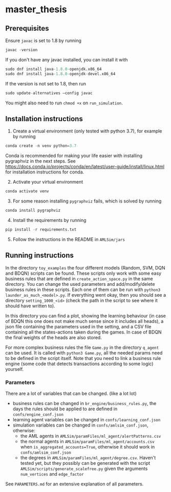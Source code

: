 # master_thesis


## Prerequisites
Ensure `javac` is set to 1.8 by running
``` python
javac -version
```

If you don't have any javac installed, you can install it with
``` python
sudo dnf install java-1.8.0-openjdk.x86_64
sudo dnf install java-1.8.0-openjdk-devel.x86_64
```

If the version is not set to 1.8, then run
``` python
sudo update-alternatives –config javac
```

You might also need to run `chmod +x` on `run_simulation`.


## Installation instructions
1. Create a virtual environment (only tested with python 3.7), for example by running
``` python
conda create -n venv python=3.7
```

Conda is recommended for making your life easier with installing pygraphviz in the next steps.
See https://docs.conda.io/projects/conda/en/latest/user-guide/install/linux.html for installation instructions for conda.

2. Activate your virtual environment
``` python 
conda activate venv
```

3. For some reason installing `pygraphviz` fails, which is solved by running
 ``` python
 conda install pygraphviz
 ```
4. Install the requirements by running
``` python
pip install -r requirements.txt
```

5. Follow the instructions in the README in `AMLSim/jars`
   
[comment]: <> (6. To have all the modules available, run)

[comment]: <> (``` python)

[comment]: <> (pip install -e .)

[comment]: <> (```)


## Running instructions
In the directory `toy_examples` the four different models (Random, SVM, DQN and BDQN) scripts can be found.
These scripts only work with some easy business rules that are defined in `create_action_space.py` in the same 
directory. You can change the used parameters and add/modify/delete business rules in these scripts.
Each one of them can be run with `python3 launder_as_much_<model>.py`. If everything went okay, then you should
see a directory `setting_1000_<id>` (check the path in the script to see where it should have written to). 

In this directory you can find a plot, showing the learning behaviour (in case of BDQN this one does not make much 
sense since it includes all heads), a json file containing the parameters used in the setting, and a CSV file
containing all the states-actions taken during the games. 
In case of BDQN the final weights of the heads are also stored.

For more complex business rules the file `Game.py` in the directory `q_agent` can be used. It is called with
`python3 Game.py`, all the needed params need to be defined in the script itself. Note that you need to link a 
business rule engine (some code that detects transactions according to some logic) yourself. 

### Parameters
There are a lot of variables that can be changed. (like a lot lot)
- business rules can be changed in `br_engine/business_rules.py`, 
  the days the rules should be applied to are defined in `confs/engine_conf.json`
- learning agent variables can be changed in `confs/learning_conf.json`
- simulation variables can be changed in `confs/amlsim_conf.json`, otherwise:
  - the AML agents in `AMLSim/paramFiles/ml_agent/alertPatterns.csv`
  - the normal agents in `AMLSim/paramFiles/ml_agent/accounts.csv` when ```is_aggregated_accounts=True```, 
    otherwise it should work in `confs/amlsim_conf.json`
  - the degrees in `AMLSim/paramFiles/ml_agent/degree.csv`. 
    Haven't tested yet, but they possibly can be generated with the script `AMLSim/scripts/generate_scalefree.py` given the arguments `num_vertices` and `edge_factor`
    
See ```PARAMETERS.md``` for an extensive explanation of all parameters.
